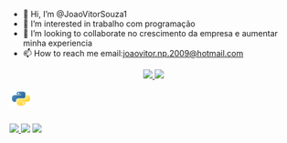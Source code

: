 - 👋 Hi, I’m @JoaoVitorSouza1
- 👀 I’m interested in  trabalho com programação
- 💞️ I’m looking to collaborate no crescimento da empresa e  aumentar minha experiencia 
- 📫 How to reach me  email:joaovitor.np.2009@hotmail.com 

<div align="center">
  <a href="https://github.com/JoaoVitorSouza1">
  <img height="180em" src="https://github-readme-stats.vercel.app/api?username=JoaoVitorSouza1&show_icons=true&theme=dracula&include_all_commits=true&count_private=true"/>
  <img height="180em" src="https://github-readme-stats.vercel.app/api/top-langs/?username=JoaoVitorSouza1&layout=compact&langs_count=7&theme=dracula"/>
</div>
<div style="display: inline_block"><br>
  <img align="center" alt="Rafa-Python" height="30" width="40" src="https://raw.githubusercontent.com/devicons/devicon/master/icons/python/python-original.svg">
</div>
  
##

<div>
  <a href = "mailto:joaovitor.np.2009@gmail.com"><img src="https://img.shields.io/badge/-Gmail-%23333?style=for-the-badge&logo=gmail&logoColor=white" target="_blank"></ a >
   <a href="https://www.linkedin.com/in/jo%C3%A3o-vitor-souza-rocha-aa5bb9231/" target="_blank"><img src="https://img.shields.io/badge/-LinkedIn-%230077B5?style=for-the-badge&logo=linkedin&logoColor=white" target="_blank"></a>
   <a href="https://www.instagram.com/joao.vitor0706/" target="_blank"><img src="https://img.shields.io/badge/-Instagram-%23E4405F?style=for-the-badge&logo=instagram&logoColor=white" target="_blank"></a>
     
 
  
 
</div>


   

</div>

